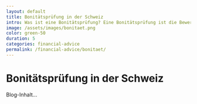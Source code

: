 ```yaml
---
layout: default
title: Bonitätsprüfung in der Schweiz
intro: Was ist eine Bonitätsprüfung? Eine Bonitätsprüfung ist die Bewertung der finanziellen Zuverlässigkeit einer Person oder eines Unternehmens.
image: /assets/images/bonitaet.png
color: green-50
duration: 5
categories: financial-advice
permalink: /financial-advice/bonitaet/
---
```

# Bonitätsprüfung in der Schweiz

Blog-Inhalt...